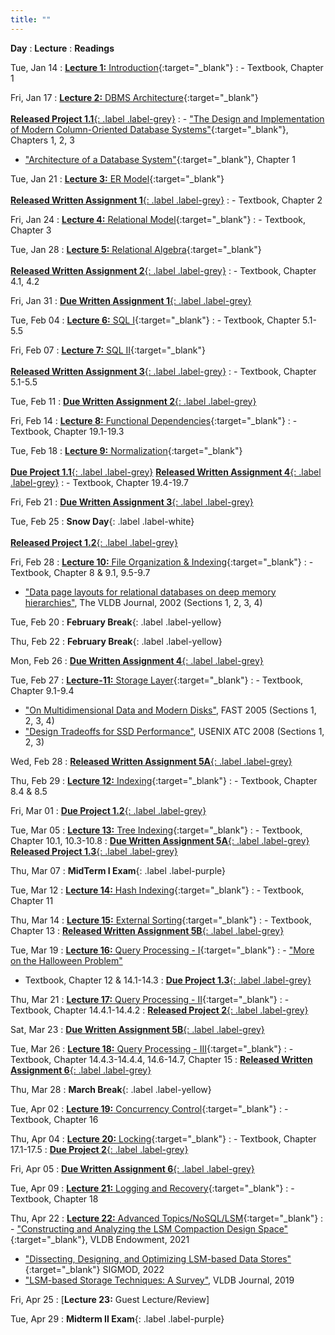 ```yaml
---
title: ""
---
```


**Day**
: **Lecture**
    : **Readings**

Tue, Jan 14
: [**Lecture 1:** Introduction](https://piazza.com/class_profile/get_resource/lqgumfk5p7c3yl/lrctzbztt4m3yk){:target="_blank"}
    : - Textbook, Chapter 1

Fri, Jan 17
: [**Lecture 2:** DBMS Architecture](https://piazza.com/class_profile/get_resource/lqgumfk5p7c3yl/lrguzgmnmx76df){:target="_blank"} <br><br> [**Released Project 1.1**{: .label .label-grey}](/COSI-127B/assignments)
    : - ["The Design and Implementation of Modern Column-Oriented Database Systems"](https://stratos.seas.harvard.edu/files/stratos/files/columnstoresfntdbs.pdf){:target="_blank"}, Chapters 1, 2, 3
- ["Architecture of a Database System"](https://dsf.berkeley.edu/papers/fntdb07-architecture.pdf){:target="_blank"}, Chapter 1

Tue, Jan 21
: [**Lecture 3:** ER Model](https://piazza.com/class_profile/get_resource/lqgumfk5p7c3yl/lrjphqr0th13r8){:target="_blank"} <br><br> [**Released Written Assignment 1**{: .label .label-grey}](/COSI-127B/assignments)
    : - Textbook, Chapter 2

Fri, Jan 24
: [**Lecture 4:** Relational Model](https://piazza.com/class_profile/get_resource/lqgumfk5p7c3yl/lrqwav2x89z654){:target="_blank"}
    : - Textbook, Chapter 3

Tue, Jan 28
: [**Lecture 5:** Relational Algebra](https://piazza.com/class_profile/get_resource/lqgumfk5p7c3yl/lrtrsr1pqp04ig){:target="_blank"} <br><br> [**Released Written Assignment 2**{: .label .label-grey}](/COSI-127B/assignments)
    : - Textbook, Chapter 4.1, 4.2

Fri, Jan 31
: [**Due Written Assignment 1**{: .label .label-grey}](/COSI-127B/assignments)

Tue, Feb 04
: [**Lecture 6:** SQL I](https://piazza.com/class_profile/get_resource/lqgumfk5p7c3yl/ls0x7aahga01b3){:target="_blank"}
    : - Textbook, Chapter 5.1-5.5

Fri, Feb 07
: [**Lecture 7:** SQL II](https://piazza.com/class_profile/get_resource/lqgumfk5p7c3yl/ls3s3andoj36el){:target="_blank"} <br><br> [**Released Written Assignment 3**{: .label .label-grey}](/COSI-127B/assignments)
    : - Textbook, Chapter 5.1-5.5

Tue, Feb 11
: [**Due Written Assignment 2**{: .label .label-grey}](/COSI-127B/assignments)

Fri, Feb 14
: [**Lecture 8:** Functional Dependencies](https://piazza.com/class_profile/get_resource/lqgumfk5p7c3yl/lsaxcj1u7vw5wc){:target="_blank"}
    : - Textbook, Chapter 19.1-19.3

Tue, Feb 18
: [**Lecture 9:** Normalization](https://piazza.com/class_profile/get_resource/lqgumfk5p7c3yl/lsdsb0e2j8n6w8){:target="_blank"} <br><br> [**Due Project 1.1**{: .label .label-grey}](/COSI-127B/assignments) [**Released Written Assignment 4**{: .label .label-grey}](/COSI-127B/assignments)
    : - Textbook, Chapter 19.4-19.7

Fri, Feb 21
: [**Due Written Assignment 3**{: .label .label-grey}](/COSI-127B/assignments)

Tue, Feb 25
: **Snow Day**{: .label .label-white} <br><br> [**Released Project 1.2**{: .label .label-grey}](/COSI-127B/assignments)

Fri, Feb 28
: [**Lecture 10:** File Organization & Indexing](https://piazza.com/class_profile/get_resource/lqgumfk5p7c3yl/lsnse106nl05y4){:target="_blank"}
    : - Textbook, Chapter 8 & 9.1, 9.5-9.7
- ["Data page layouts for relational databases on deep memory hierarchies"](https://link.springer.com/article/10.1007%2Fs00778-002-0074-9), The VLDB Journal, 2002 (Sections 1, 2, 3, 4)

Tue, Feb 20
: **February Break**{: .label .label-yellow}

Thu, Feb 22
: **February Break**{: .label .label-yellow}

Mon, Feb 26
: [**Due Written Assignment 4**{: .label .label-grey}](/COSI-127B/assignments)

Tue, Feb 27
: [**Lecture-11:** Storage Layer](https://piazza.com/class_profile/get_resource/lqgumfk5p7c3yl/lt4xzryggap5ld){:target="_blank"}
    : - Textbook, Chapter 9.1-9.4
- ["On Multidimensional Data and Modern Disks"](https://www.usenix.org/legacy/events/fast05/tech/schlosser/schlosser.pdf), FAST 2005 (Sections 1, 2, 3, 4)
- ["Design Tradeoffs for SSD Performance"](https://www.usenix.org/legacy/events/usenix08/tech/full_papers/agrawal/agrawal_html/index.html), USENIX ATC 2008 (Sections 1, 2, 3)

Wed, Feb 28
: [**Released Written Assignment 5A**{: .label .label-grey}](/COSI-127B/assignments)

Thu, Feb 29
: [**Lecture 12:** Indexing](https://piazza.com/class_profile/get_resource/lqgumfk5p7c3yl/lt7sp85b8go4xc){:target="_blank"}
    : - Textbook, Chapter 8.4 & 8.5

Fri, Mar 01
: [**Due Project 1.2**{: .label .label-grey}](/COSI-127B/assignments)

Tue, Mar 05
: [**Lecture 13:** Tree Indexing](https://piazza.com/class_profile/get_resource/lqgumfk5p7c3yl/ltexx1jfvj31rk){:target="_blank"}
    : - Textbook, Chapter 10.1, 10.3-10.8
: [**Due Written Assignment 5A**{: .label .label-grey}](/COSI-127B/assignments) [**Released Project 1.3**{: .label .label-grey}](/COSI-127B/assignments)

Thu, Mar 07
: **MidTerm I Exam**{: .label .label-purple}

Tue, Mar 12
: [**Lecture 14:** Hash Indexing](https://piazza.com/class_profile/get_resource/lqgumfk5p7c3yl/ltowgvycq1i11){:target="_blank"}
    : - Textbook, Chapter 11

Thu, Mar 14
: [**Lecture 15:** External Sorting](https://piazza.com/class_profile/get_resource/lqgumfk5p7c3yl/ltrqjkpsn9e4bd){:target="_blank"}
    : - Textbook, Chapter 13
: [**Released Written Assignment 5B**{: .label .label-grey}](/COSI-127B/assignments)

Tue, Mar 19
: [**Lecture 16:** Query Processing - I](https://piazza.com/class_profile/get_resource/lqgumfk5p7c3yl/ltyvtfo72a91tm){:target="_blank"}
    : - ["More on the Halloween Problem"](https://web.archive.org/web/20070718223542/http://www.noncombatant.org/trove/fitzpatrick-anecdotes.pdf)
- Textbook, Chapter 12 & 14.1-14.3
: [**Due Project 1.3**{: .label .label-grey}](/COSI-127B/assignments)

Thu, Mar 21
: [**Lecture 17:** Query Processing - II](https://piazza.com/class_profile/get_resource/lqgumfk5p7c3yl/lu1qp47byv33pz){:target="_blank"}
    : - Textbook, Chapter 14.4.1-14.4.2
: [**Released Project 2**{: .label .label-grey}](/COSI-127B/assignments)

Sat, Mar 23
: [**Due Written Assignment 5B**{: .label .label-grey}](/COSI-127B/assignments)

Tue, Mar 26
: [**Lecture 18:** Query Processing - III](https://piazza.com/class_profile/get_resource/lqgumfk5p7c3yl/lu8vs1b4day61n){:target="_blank"}
    : - Textbook, Chapter 14.4.3-14.4.4, 14.6-14.7, Chapter 15
: [**Released Written Assignment 6**{: .label .label-grey}](/COSI-127B/assignments)

Thu, Mar 28
: **March Break**{: .label .label-yellow}

Tue, Apr 02
: [**Lecture 19:** Concurrency Control](https://piazza.com/class_profile/get_resource/lqgumfk5p7c3yl/luiw2jkqrsg5dc){:target="_blank"}
    : - Textbook, Chapter 16

Thu, Apr 04
: [**Lecture 20:** Locking](https://piazza.com/class_profile/get_resource/lqgumfk5p7c3yl/lulqzczfudx73k){:target="_blank"}
    : - Textbook, Chapter 17.1-17.5
: [**Due Project 2**{: .label .label-grey}](/COSI-127B/assignments)

Fri, Apr 05
: [**Due Written Assignment 6**{: .label .label-grey}](/COSI-127B/assignments)

Tue, Apr 09
: [**Lecture 21:** Logging and Recovery](https://piazza.com/class_profile/get_resource/lqgumfk5p7c3yl/lusvxz375xmav){:target="_blank"}
    : - Textbook, Chapter 18

Thu, Apr 22
: [**Lecture 22:** Advanced Topics/NoSQL/LSM](https://piazza.com/class_profile/get_resource/lqgumfk5p7c3yl/luvqmu4jpbm6xq){:target="_blank"}
    : - ["Constructing and Analyzing the LSM Compaction Design Space"](https://arxiv.org/abs/2202.04522){:target="_blank"}, VLDB Endowment, 2021
- ["Dissecting, Designing, and Optimizing LSM-based Data Stores"](https://dl.acm.org/doi/10.1145/3514221.3522563){:target="_blank"} SIGMOD, 2022
- ["LSM-based Storage Techniques: A Survey"](https://arxiv.org/abs/1812.07527), VLDB Journal, 2019

Fri, Apr 25
: [**Lecture 23:** Guest Lecture/Review] 

Tue, Apr 29
: **Midterm II Exam**{: .label .label-purple}
